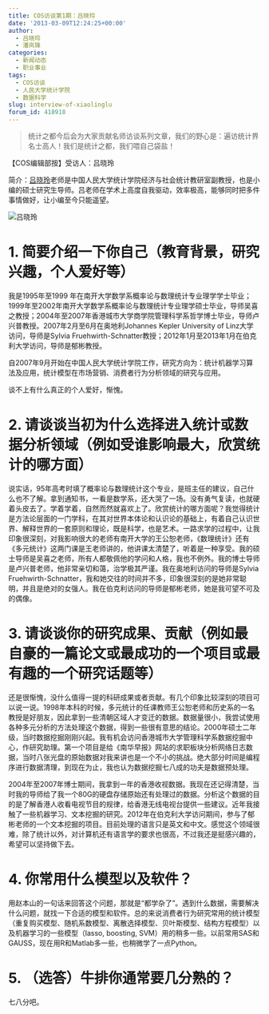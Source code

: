 ```yaml
---
title: COS访谈第1期：吕晓玲
date: '2013-03-09T12:24:25+00:00'
author:
  - 吕晓玲
  - 潘岚锋
categories:
  - 新闻动态
  - 职业事业
tags:
  - COS访谈
  - 人民大学统计学院
  - 数据科学
slug: interview-of-xiaolinglu
forum_id: 418918
---
```


> 统计之都今后会为大家贡献名师访谈系列文章，我们的野心是：遍访统计界名士高人！我们是统计之都，我们喂自己袋盐！

【COS编辑部按】受访人：吕晓玲

简介：[吕晓玲](http://stat.ruc.edu.cn/a/jiaoxuetuandui/jiaoyanshi/2011/0219/128.html)老师是中国人民大学统计学院经济与社会统计教研室副教授，也是小编的硕士研究生导师。吕老师在学术上高度自我驱动，效率极高，能够同时把多件事情做好，让小编至今只能遥望。

![吕晓玲](http://stat.ruc.edu.cn/uploads/teacher/lvxiaoling.jpg)

# 1. 简要介绍一下你自己（教育背景，研究兴趣，个人爱好等）

我是1995年至1999 年在南开大学数学系概率论与数理统计专业理学学士毕业；1999年至2002年南开大学数学系概率论与数理统计专业理学硕士毕业，导师吴喜之教授；2004年至2007年香港城市大学商学院管理科学系哲学博士毕业，导师卢兴普教授。2007年2月至6月在奥地利Johannes Kepler University of Linz大学访问，导师是Sylvia Fruehwirth-Schnatter教授；2012年1月至2013年1月在伯克利大学访问，导师是郁彬教授。

自2007年9月开始在中国人民大学统计学院工作，研究方向为：统计机器学习算法及应用，统计模型在市场营销、消费者行为分析领域的研究与应用。

谈不上有什么真正的个人爱好，惭愧。

# 2. 请谈谈当初为什么选择进入统计或数据分析领域（例如受谁影响最大，欣赏统计的哪方面）

说实话，95年高考时填了概率论与数理统计这个专业，是班主任的建议，自己什么也不了解。拿到通知书，一看是数学系，还大哭了一场。没有勇气复读，也就硬着头皮去了。学着学着，自然而然就喜欢上了。欣赏统计的哪方面呢？我觉得统计是方法论层面的一门学科，在其对世界本体论和认识论的基础上，有着自己认识世界、解释世界的一套原则和理论，既是科学，也是艺术。一路求学的过程中，让我印象很深刻，对我影响很大的老师有南开大学的王公恕老师，《数理统计》还有《多元统计》这两门课是王老师讲的，他讲课太清楚了，听着是一种享受。我的硕士导师是吴喜之老师，所有人都敬佩他的学问和人格，我也不例外。我的博士导师是卢兴普老师，他非常亲切和蔼，治学极其严谨。我在奥地利访问的导师是Sylvia Fruehwirth-Schnatter，我和她交往的时间并不多，印象很深刻的是她非常聪明，并且是绝对的女强人。我在伯克利访问的导师是郁彬老师，她是我可望不可及的偶像。

# 3. 请谈谈你的研究成果、贡献（例如最自豪的一篇论文或最成功的一个项目或最有趣的一个研究话题等）

还是很惭愧，没什么值得一提的科研成果或者贡献。有几个印象比较深刻的项目可以说一说。1998年本科的时候，多元统计的任课教师王公恕老师和历史系的一名教授是好朋友，因此拿到一些清朝区域人才变迁的数据。数据量很小，我尝试使用各种多元分析的方法处理这个数据，得到一些很有意思的结论。2000年硕士二年级，当时数据挖掘刚刚兴起。我有机会访问香港城市大学管理科学系数据挖掘中心，作研究助理。第一个项目是给《南华早报》网站的求职板块分析网络日志数据，当时八张光盘的原始数据对我来讲也是一个不小的挑战。绝大部分时间是编程序进行数据清理，到现在为止，我也认为数据挖掘七八成的功夫是数据预处理。

2004年至2007年博士期间，我拿到一年的香港收视数据。我现在还记得清楚，当时我的导师给了我一个80G的硬盘存储原始还有处理过的数据。分析这个数据的目的是了解香港人收看电视节目的规律，给香港无线电视台提供一些建议。近年我接触了一些机器学习、文本挖掘的研究。2012年在伯克利大学访问期间，参与了郁彬老师的一个文本挖掘的项目。目前处理的语言只是英文和中文。感觉这个领域很难，除了统计以外，对计算机还有语言学的要求也很高，不过我还是挺感兴趣的，希望可以坚持做下去。

# 4. 你常用什么模型以及软件？

用赵本山的一句话来回答这个问题，那就是“都学杂了”。遇到什么数据，需要解决什么问题，就找一下合适的模型和软件。总的来说消费者行为研究常用的统计模型（重复购买模型、随机系数模型、离散选择模型、贝叶斯模型、结构方程模型）以及机器学习的一些模型（lasso, boosting, SVM）用的稍多一些。以前常用SAS和GAUSS，现在用R和Matlab多一些，也稍微学了一点Python。

# 5. （选答）牛排你通常要几分熟的？

七八分吧。
